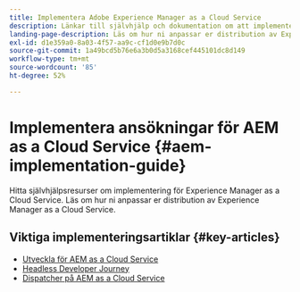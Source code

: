 ```yaml
---
title: Implementera Adobe Experience Manager as a Cloud Service
description: Länkar till självhjälp och dokumentation om att implementera Adobe Experience Manager as a Cloud Service
landing-page-description: Läs om hur ni anpassar er distribution av Experience Manager as a Cloud Service.
exl-id: d1e359a0-8a03-4f57-aa9c-cf1d0e9b7d0c
source-git-commit: 1a49bcd5b76e6a3b0d5a3168cef445101dc8d149
workflow-type: tm+mt
source-wordcount: '85'
ht-degree: 52%

---
```



# Implementera ansökningar för AEM as a Cloud Service {#aem-implementation-guide}

Hitta självhjälpsresurser om implementering för Experience Manager as a Cloud Service. Läs om hur ni anpassar er distribution av Experience Manager as a Cloud Service.

## Viktiga implementeringsartiklar {#key-articles}

* [Utveckla för AEM as a Cloud Service](developing/introduction/development-guidelines.md)
* [Headless Developer Journey](/help/journey-headless/developer/overview.md)
* [Dispatcher på AEM as a Cloud Service](dispatcher/overview.md)
